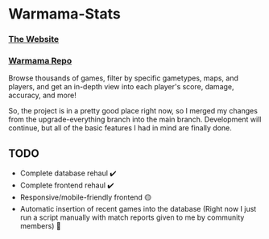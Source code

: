 # Warmama-Stats

### [The Website](http://warmama-stats.xyz/home)
### [Warmama Repo](https://github.com/Qfusion/warmama)

Browse thousands of games, filter by specific gametypes, maps, and players, and get an in-depth view into each player's score, damage, accuracy, and more!

So, the project is in a pretty good place right now, so I merged my changes from the upgrade-everything branch into the main branch.
Development will continue, but all of the basic features I had in mind are finally done.

## TODO
* Complete database rehaul ✔️
* Complete frontend rehaul ✔️
* Responsive/mobile-friendly frontend 🟡
* Automatic insertion of recent games into the database (Right now I just run a script manually with match reports given to me by community members) 🔴

